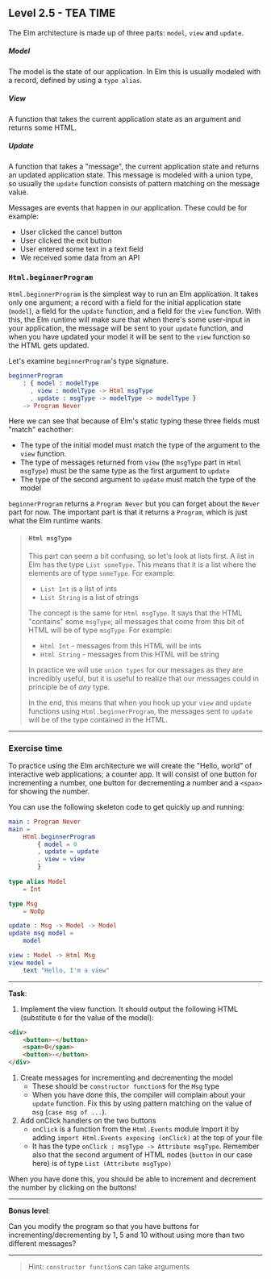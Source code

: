 ## Level 2.5 - TEA TIME

The Elm architecture is made up of three parts: `model`, `view` and `update`.

##### Model
The model is the state of our application. In Elm this is usually modeled with a record, defined by using a `type alias`.

##### View
A function that takes the current application state as an argument and returns some HTML.

##### Update
A function that takes a "message", the current application state and returns an updated application state.
This message is modeled with a union type, so usually the `update` function consists of pattern matching on the message value. 

Messages are events that happen in our application.
These could be for example:
* User clicked the cancel button
* User clicked the exit button
* User entered some text in a text field
* We received some data from an API


### `Html.beginnerProgram`
`Html.beginnerProgram` is the simplest way to run an Elm application.
It takes only one argument; a record with a field for the initial application state (`model`), a field for the `update` function, and a field for the `view` function.
With this, the Elm runtime will make sure that when there's some user-input in your application, the message will be sent to your `update` function, and when you have updated your model it will be sent to the `view` function so the HTML gets updated.

Let's examine `beginnerProgram`'s type signature.

```elm
beginnerProgram
    : { model : modelType
      , view : modelType -> Html msgType
      , update : msgType -> modelType -> modelType }
    -> Program Never
```

Here we can see that because of Elm's static typing these three fields must "match" eachother:
* The type of the initial model must match the type of the argument to the `view` function.
* The type of messages returned from `view` (the `msgType` part in `Html msgType`) must be the same type as the first argument to `update`
* The type of the second argument to `update` must match the type of the model

`beginnerProgram` returns a `Program Never` but you can forget about the `Never` part for now.
The important part is that it returns a `Program`, which is just what the Elm runtime wants.

> #### `Html msgType`
> This part can seem a bit confusing, so let's look at lists first.
> A list in Elm has the type `List someType`.
> This means that it is a list where the elements are of type `someType`.
> For example:
> * `List Int` is a list of ints
> * `List String` is a list of strings
> 
> The concept is the same for `Html msgType`. It says that the HTML "contains" some `msgType`; all messages that come from this bit of HTML will be of type `msgType`.
> For example:
> * `Html Int` - messages from this HTML will be ints
> * `Html String` - messages from this HTML will be string
> 
> In practice we will use `union types` for our messages as they are incredibly useful, but it is useful to realize that our messages could in principle be of _any_ type.
> 
> In the end, this means that when you hook up your `view` and `update` functions using `Html.beginnerProgram`, the messages sent to `update` will be of the type contained in the HTML.

---

### Exercise time

To practice using the Elm architecture we will create the "Hello, world" of interactive web applications; a counter app.
It will consist of one button for incrementing a number, one button for decrementing a number and a `<span>` for showing the number.


You can use the following skeleton code to get quickly up and running:

```elm
main : Program Never
main =
    Html.beginnerProgram
        { model = 0
        , update = update
        , view = view
        }
    
type alias Model
    = Int

type Msg
    = NoOp

update : Msg -> Model -> Model
update msg model =
    model

view : Model -> Html Msg
view model =
    text "Hello, I'm a view"
```


---
**Task**:
1. Implement the view function. It should output the following HTML (substitute `0` for the value of the model):
```html
<div>
    <button>-</button>
    <span>0</span>
    <button>-</button>
</div>
```
1. Create messages for incrementing and decrementing the model
    * These should be `constructor function`s for the `Msg` type
    * When you have done this, the compiler will complain about your `update` function.
    Fix this by using pattern matching on the value of `msg` (`case msg of ...`).
1. Add onClick handlers on the two buttons
    * `onClick` is a function from the `Html.Events` module
    Import it by adding `import Html.Events exposing (onClick)` at the top of your file
    * It has the type `onClick : msgType -> Attribute msgType`.
    Remember also that the second argument of HTML nodes (`button` in our case here) is of type `List (Attribute msgType)`

When you have done this, you should be able to increment and decrement the number by clicking on the buttons!

---

**Bonus level**:

Can you modify the program so that you have buttons for incrementing/decrementing by 1, 5 and 10 without using more than two different messages?

---

> Hint: `constructor function`s can take arguments
